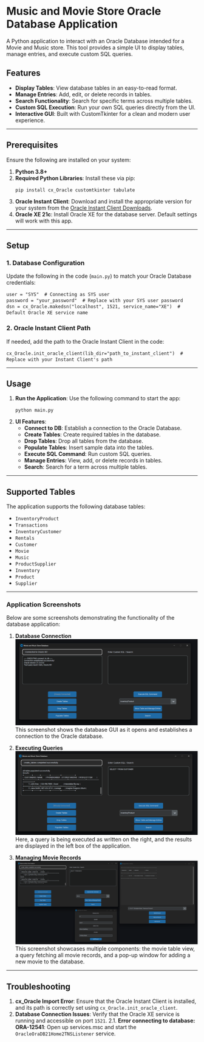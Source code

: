 # Music and Movie Store Oracle Database Application

A Python application to interact with an Oracle Database intended for a Movie and Music store. This tool provides a simple UI to display tables, manage entries, and execute custom SQL queries.

## Features

- **Display Tables**: View database tables in an easy-to-read format.
- **Manage Entries**: Add, edit, or delete records in tables.
- **Search Functionality**: Search for specific terms across multiple tables.
- **Custom SQL Execution**: Run your own SQL queries directly from the UI.
- **Interactive GUI**: Built with CustomTkinter for a clean and modern user experience.

---

## Prerequisites

Ensure the following are installed on your system:

1. **Python 3.8+**
2. **Required Python Libraries**: Install these via pip:
   ```
   pip install cx_Oracle customtkinter tabulate
   ```
3. **Oracle Instant Client**: Download and install the appropriate version for your system from the [Oracle Instant Client Downloads](https://www.oracle.com/database/technologies/instant-client.html).
4. **Oracle XE 21c**: Install Oracle XE for the database server. Default settings will work with this app.

---

## Setup

### 1. Database Configuration
Update the following in the code (`main.py`) to match your Oracle Database credentials:
```
user = "SYS"  # Connecting as SYS user
password = "your_password"  # Replace with your SYS user password
dsn = cx_Oracle.makedsn("localhost", 1521, service_name="XE")  # Default Oracle XE service name
```

### 2. Oracle Instant Client Path
If needed, add the path to the Oracle Instant Client in the code:
```
cx_Oracle.init_oracle_client(lib_dir="path_to_instant_client")  # Replace with your Instant Client's path
```

---

## Usage

1. **Run the Application**: Use the following command to start the app:
   ```
   python main.py
   ```
2. **UI Features**:
   - **Connect to DB**: Establish a connection to the Oracle Database.
   - **Create Tables**: Create required tables in the database.
   - **Drop Tables**: Drop all tables from the database.
   - **Populate Tables**: Insert sample data into the tables.
   - **Execute SQL Command**: Run custom SQL queries.
   - **Manage Entries**: View, add, or delete records in tables.
   - **Search**: Search for a term across multiple tables.

---

## Supported Tables

The application supports the following database tables:

- `InventoryProduct`
- `Transactions`
- `InventoryCustomer`
- `Rentals`
- `Customer`
- `Movie`
- `Music`
- `ProductSupplier`
- `Inventory`
- `Product`
- `Supplier`

---

### Application Screenshots

Below are some screenshots demonstrating the functionality of the database application:

1. **Database Connection**  
   ![Database GUI connection on startup](./images/connected.png)  
   This screenshot shows the database GUI as it opens and establishes a connection to the Oracle database.

2. **Executing Queries**  
   ![Running a query and displaying results](./images/query.png)  
   Here, a query is being executed as written on the right, and the results are displayed in the left box of the application.

3. **Managing Movie Records**  
   ![Adding a new movie and viewing movie table](./images/add_movie.png)  
   This screenshot showcases multiple components: the movie table view, a query fetching all movie records, and a pop-up window for adding a new movie to the database.


---

## Troubleshooting

1. **cx_Oracle Import Error**: Ensure that the Oracle Instant Client is installed, and its path is correctly set using `cx_Oracle.init_oracle_client`.
2. **Database Connection Issues**: Verify that the Oracle XE service is running and accessible on port `1521`.
2.1. **Error connecting to database: ORA-12541**: Open up services.msc and start the `OracleOraDB21Home2TNSListener` service.

